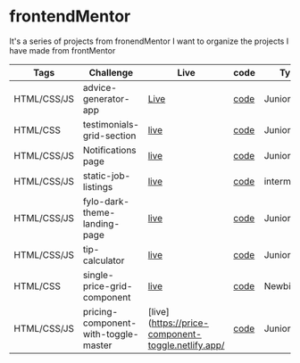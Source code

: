# frontendMentor
It's a series of projects from fronendMentor
I want to organize the projects I have made from frontMentor

| Tags          | Challenge            | Live          | code           |    Type       |
| ------------- | -------------        | ------------- | -------------  | ------------- |
| HTML/CSS/JS   | advice-generator-app |[Live](https://random-advices-generator.netlify.app/)|[code](https://github.com/xingxing-prog/frontendMentor/tree/main/advice-generator-app) |  Junior             |
| HTML/CSS  | testimonials-grid-section | [live](https://testimonial-grid-sections.netlify.app/) | [code](https://github.com/xingxing-prog/frontendMentor/tree/main/testimonials-grid-section-master)   |  Junior  |
| HTML/CSS/JS   | Notifications page  | [live](https://notifications-using-flex.netlify.app/)  | [code](https://github.com/xingxing-prog/frontendMentor/tree/main/Notifications-Page)   |  Junior             |
| HTML/CSS/JS  | static-job-listings  | [live](https://static-job-list-filter.netlify.app/) | [code](https://github.com/xingxing-prog/frontendMentor/tree/main/static-job-listings-master) | intermediate  | 
| HTML/CSS/JS  | fylo-dark-theme-landing-page | [live](https://fylo-theme-page.netlify.app/) | [code](https://github.com/xingxing-prog/frontendMentor/tree/main/fylo-dark-theme-landing-page) |   Junior      |
| HTML/CSS/JS  | tip-calculator  |  [live](https://tip-calulator-interface.netlify.app/)  | [code](https://github.com/xingxing-prog/frontendMentor/tree/main/tip-calculator-app-main) | Junior    |
| HTML/CSS  | single-price-grid-component  | [live](https://responsive-sigle-price.netlify.app/) | [code](https://github.com/xingxing-prog/frontendMentor/tree/main/single-price-grid-component) |    Newbie      
 | HTML/CSS/JS  |  pricing-component-with-toggle-master  |  [live](https://price-component-toggle.netlify.app/ | [code](https://github.com/xingxing-prog/frontendMentor/tree/main/pricing-component-with-toggle-master) | Junior |

